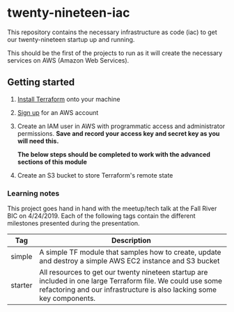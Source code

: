 # twenty-nineteen-iac

This repository contains the necessary infrastructure as code (iac) to get our twenty-nineteen startup up and running.

This should be the first of the projects to run as it will create the necessary services on AWS (Amazon Web Services).

## Getting started

1. [Install Terraform](https://learn.hashicorp.com/terraform/getting-started/install) onto your machine 
2. [Sign up](https://aws.amazon.com) for an AWS account
3. Create an IAM user in AWS with programmatic access and administrator permissions. __Save and record your access key and secret key as you will need this.__

    __The below steps should be completed to work with the advanced sections of this module__

4. Create an S3 bucket to store Terraform's remote state

### Learning notes
This project goes hand in hand with the meetup/tech talk at the Fall River BIC on 4/24/2019. Each of the following tags contain the different milestones presented during the presentation.


| Tag           | Description                  |
| ------------- |----------------------------  |
| simple        | A simple TF module that samples how to create, update and destroy a simple AWS EC2 instance and S3 bucket |
| starter       | All resources to get our twenty nineteen startup are included in one large Terraform file. We could use some refactoring and our infrastructure is also lacking some key components. |